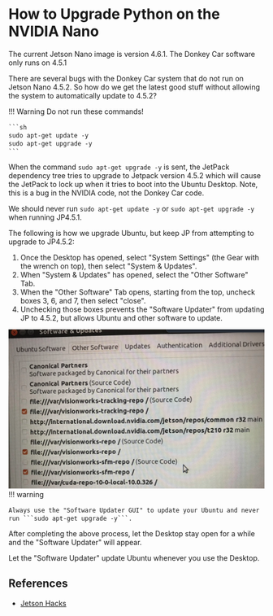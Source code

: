 # How to Upgrade Python on the NVIDIA Nano

The current Jetson Nano image is version 4.6.1.
The Donkey Car software only runs on 4.5.1

There are several bugs with the Donkey Car system that do not run on Jetson Nano 4.5.2. So how do we get the latest good stuff without allowing the system to automatically update to 4.5.2?

!!! Warning
    Do not run these commands!
    
    ```sh
    sudo apt-get update -y
    sudo apt-get upgrade -y
    ```

When the command ```sudo apt-get upgrade -y``` is sent, the JetPack dependency tree tries to upgrade to Jetpack version 4.5.2 which will cause the JetPack to lock up when it tries to boot into the Ubuntu Desktop.  Note, this is a bug in the NVIDIA code, not the Donkey Car code.

We should never run ```sudo apt-get update -y``` or ```sudo apt-get upgrade -y ``` when running JP4.5.1.

The following is how we upgrade Ubuntu, but keep JP from attempting to upgrade to JP4.5.2:

1. Once the Desktop has opened, select "System Settings" (the Gear with the wrench on top), then select "System & Updates".
2. When "System & Updates" has opened, select the "Other Software" Tab.
3. When the "Other Software" Tab opens, starting from the top, uncheck boxes 3, 6, and 7, then select "close".
4. Unchecking those boxes prevents the "Software Updater" from updating JP to 4.5.2, but allows Ubuntu and other software to update.

![](../img/disable-nvidia-updates.png)
!!! warning

    Always use the "Software Updater GUI" to update your Ubuntu and never run ```sudo apt-get upgrade -y```.

After completing the above process, let the Desktop stay open for a while and the "Software Updater" will appear.

Let the "Software Updater" update Ubuntu whenever you use the Desktop. 


## References

* [Jetson Hacks](https://jetsonhacks.com/2023/06/12/upgrade-python-on-jetson-nano-tutorial/)